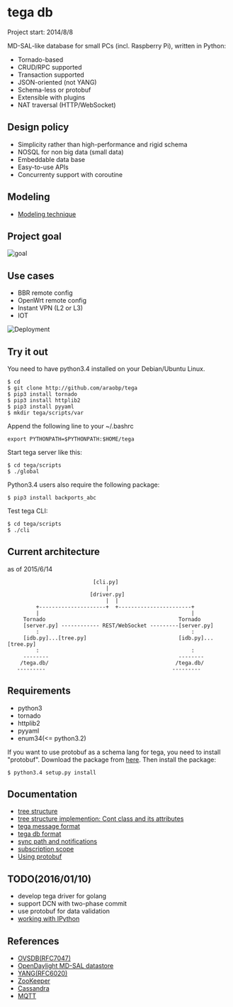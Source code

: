 tega db
=======

Project start: 2014/8/8

MD-SAL-like database for small PCs (incl. Raspberry Pi), written in Python:
- Tornado-based
- CRUD/RPC supported
- Transaction supported
- JSON-oriented (not YANG)
- Schema-less or protobuf
- Extensible with plugins
- NAT traversal (HTTP/WebSocket)

Design policy
-------------
- Simplicity rather than high-performance and rigid schema
- NOSQL for non big data (small data)
- Embeddable data base
- Easy-to-use APIs
- Concurrenty support with coroutine

Modeling
--------
- [Modeling technique](./doc/modeling.md)

Project goal
------------
![goal](https://docs.google.com/drawings/d/1CVeMUwvrKnbgvjriW0ftwnIMtjiMDlDMCEN0tPTSujs/pub?w=640&h=480)

Use cases
---------
- BBR remote config
- OpenWrt remote config
- Instant VPN (L2 or L3)
- IOT

![Deployment](https://docs.google.com/drawings/d/16z8YFQztsGXWacq8fWyVzs85UTjZqllIs-hGGwav9GY/pub?w=640&h=480)

Try it out
----------
You need to have python3.4 installed on your Debian/Ubuntu Linux.

```
$ cd
$ git clone http://github.com/araobp/tega
$ pip3 install tornado
$ pip3 install httplib2
$ pip3 install pyyaml
$ mkdir tega/scripts/var
```

Append the following line to your ~/.bashrc
```
export PYTHONPATH=$PYTHONPATH:$HOME/tega
```

Start tega server like this:
```
$ cd tega/scripts
$ ./global
```

Python3.4 users also require the following package:
```
$ pip3 install backports_abc
```

Test tega CLI:
```
$ cd tega/scripts
$ ./cli
```


Current architecture
--------------------
as of 2015/6/14
```
                           [cli.py]
                               |
                          [driver.py]
                               |  |
         +---------------------+  +-----------------------+
         |                                                |
     Tornado                                          Tornado 
     [server.py] ------------ REST/WebSocket ---------[server.py]
         :                                                : 
     [idb.py]...[tree.py]                             [idb.py]...[tree.py]
         :                                                :
     --------                                         --------
    /tega.db/                                        /tega.db/
   ---------                                        ---------
```
Requirements
------------
- python3
- tornado
- httplib2
- pyyaml
- enum34(<= python3.2)

If you want to use protobuf as a schema lang for tega, you need to install "protobuf". Download the package from [here](
https://pypi.python.org/pypi/protobuf/3.0.0b2). Then install the package:
```
$ python3.4 setup.py install
````

Documentation
-------------
- [tree structure](./doc/tree.png)
- [tree structure implemention: Cont class and its attributes](./doc/attributes.md)
- [tega message format](./doc/message-format.md)
- [tega db format](./doc/tega-db-format.md)
- [sync path and notifications](./doc/sync_path_and_notifications.md)
- [subscription scope](./doc/subscription_scope.md)
- [Using protobuf](./doc/protobuf.md)

TODO(2016/01/10)
----
- develop tega driver for golang
- support DCN with two-phase commit
- use protobuf for data validation
- [working with IPython](./doc/IPython.md)

References
----------
* [OVSDB(RFC7047)](https://tools.ietf.org/html/rfc7047)
* [OpenDaylight MD-SAL datastore](https://wiki.opendaylight.org/view/OpenDaylight_Controller:MD-SAL:Architecture:DOM_DataStore) 
* [YANG(RFC6020)](https://tools.ietf.org/html/rfc6020)
* [ZooKeeper](https://www.usenix.org/legacy/event/atc10/tech/full_papers/Hunt.pdf)
* [Cassandra](http://wiki.apache.org/cassandra/ArticlesAndPresentations)
* [MQTT](http://mqtt.org/)
